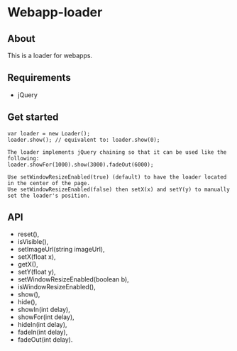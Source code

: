 # Webapp-loader

## About

This is a loader for webapps. 

## Requirements

 - jQuery

## Get started

```
var loader = new Loader(); 
loader.show(); // equivalent to: loader.show(0);

The loader implements jQuery chaining so that it can be used like the following:
loader.showFor(1000).show(3000).fadeOut(6000);

Use setWindowResizeEnabled(true) (default) to have the loader located in the center of the page.
Use setWindowResizeEnabled(false) then setX(x) and setY(y) to manually set the loader's position.
```

## API
 - reset(),
 - isVisible(),
 - setImageUrl(string imageUrl),
 - setX(float x),
 - getX(),
 - setY(float y),
 - setWindowResizeEnabled(boolean b),
 - isWindowResizeEnabled(),
 - show(),
 - hide(),
 - showIn(int delay),
 - showFor(int delay),
 - hideIn(int delay),
 - fadeIn(int delay),
 - fadeOut(int delay).


